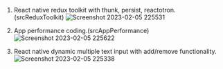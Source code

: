 1. React native redux toolkit with thunk, persist, reactotron.(srcReduxToolkit)
![Screenshot 2023-02-05 225531](https://user-images.githubusercontent.com/13982255/216835343-c8e161ac-cad6-4810-8a59-f107f4f89e2b.png)

2. App performance coding.(srcAppPerformance)
![Screenshot 2023-02-05 225622](https://user-images.githubusercontent.com/13982255/216835357-7ab060af-7cd2-4fe6-abe6-06ad5cda06f6.png)

3. React native dynamic multiple text input with add/remove functionality.
![Screenshot 2023-02-05 225338](https://user-images.githubusercontent.com/13982255/216835364-0542ac12-4884-4db6-98a6-ea1a3c330e91.png)
